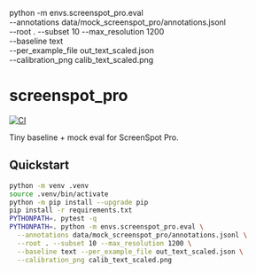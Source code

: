python -m envs.screenspot_pro.eval \
  --annotations data/mock_screenspot_pro/annotations.jsonl \
  --root . --subset 10 --max_resolution 1200 \
  --baseline text \
  --per_example_file out_text_scaled.json \
  --calibration_png calib_text_scaled.png
# screenspot_pro

[![CI](https://github.com/stuck-inadream/screenspot_pro/actions/workflows/ci.yml/badge.svg)](https://github.com/stuck-inadream/screenspot_pro/actions/workflows/ci.yml)

Tiny baseline + mock eval for ScreenSpot Pro.

## Quickstart
```bash
python -m venv .venv
source .venv/bin/activate
python -m pip install --upgrade pip
pip install -r requirements.txt
PYTHONPATH=. pytest -q
PYTHONPATH=. python -m envs.screenspot_pro.eval \
  --annotations data/mock_screenspot_pro/annotations.jsonl \
  --root . --subset 10 --max_resolution 1200 \
  --baseline text --per_example_file out_text_scaled.json \
  --calibration_png calib_text_scaled.png


